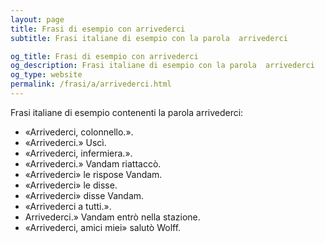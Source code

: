 ```yaml
---
layout: page
title: Frasi di esempio con arrivederci 
subtitle: Frasi italiane di esempio con la parola  arrivederci

og_title: Frasi di esempio con arrivederci 
og_description: Frasi italiane di esempio con la parola  arrivederci
og_type: website
permalink: /frasi/a/arrivederci.html
---
```


Frasi italiane di esempio contenenti la parola arrivederci:


- «Arrivederci, colonnello.».
- «Arrivederci.» Uscì.
- «Arrivederci, infermiera.».
- «Arrivederci.» Vandam riattaccò.
- «Arrivederci» le rispose Vandam.
- «Arrivederci» le disse.
- «Arrivederci» disse Vandam.
- «Arrivederci a tutti.».
- Arrivederci.» Vandam entrò nella stazione.
- «Arrivederci, amici miei» salutò Wolff.
